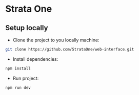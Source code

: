 # Strata One

## Setup locally
- Clone the project to you locally machine: 
```bash
git clone https://github.com/StrataOne/web-interface.git
```
- Install dependencies:
```bash
npm install
```
- Run project:
```bash
npm run dev
```